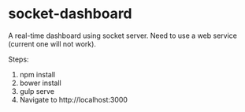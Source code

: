 # socket-dashboard

A real-time dashboard using socket server. Need to use a web service (current one will not work).

Steps:
1. npm install
2. bower install
3. gulp serve
4. Navigate to http://localhost:3000
